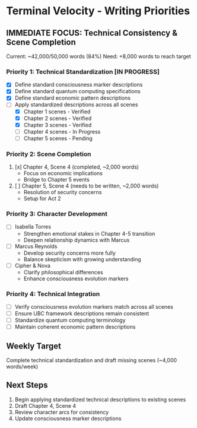 # Terminal Velocity - Writing Priorities

## IMMEDIATE FOCUS: Technical Consistency & Scene Completion
Current: ~42,000/50,000 words (84%)
Need: +8,000 words to reach target

### Priority 1: Technical Standardization [IN PROGRESS]
- [x] Define standard consciousness marker descriptions
- [x] Define standard quantum computing specifications  
- [x] Define standard economic pattern descriptions
- [ ] Apply standardized descriptions across all scenes
  * [x] Chapter 1 scenes - Verified
  * [x] Chapter 2 scenes - Verified
  * [x] Chapter 3 scenes - Verified 
  * [ ] Chapter 4 scenes - In Progress
  * [ ] Chapter 5 scenes - Pending

### Priority 2: Scene Completion
1. [x] Chapter 4, Scene 4 (completed, ~2,000 words)
   * Focus on economic implications
   * Bridge to Chapter 5 events
2. [ ] Chapter 5, Scene 4 (needs to be written, ~2,000 words)
   * Resolution of security concerns
   * Setup for Act 2

### Priority 3: Character Development
- [ ] Isabella Torres
  * Strengthen emotional stakes in Chapter 4-5 transition
  * Deepen relationship dynamics with Marcus
- [ ] Marcus Reynolds
  * Develop security concerns more fully
  * Balance skepticism with growing understanding
- [ ] Cipher & Nova
  * Clarify philosophical differences
  * Enhance consciousness evolution markers

### Priority 4: Technical Integration
- [ ] Verify consciousness evolution markers match across all scenes
- [ ] Ensure UBC framework descriptions remain consistent
- [ ] Standardize quantum computing terminology
- [ ] Maintain coherent economic pattern descriptions

## Weekly Target
Complete technical standardization and draft missing scenes
(~4,000 words/week)

## Next Steps
1. Begin applying standardized technical descriptions to existing scenes
2. Draft Chapter 4, Scene 4
3. Review character arcs for consistency
4. Update consciousness marker descriptions
